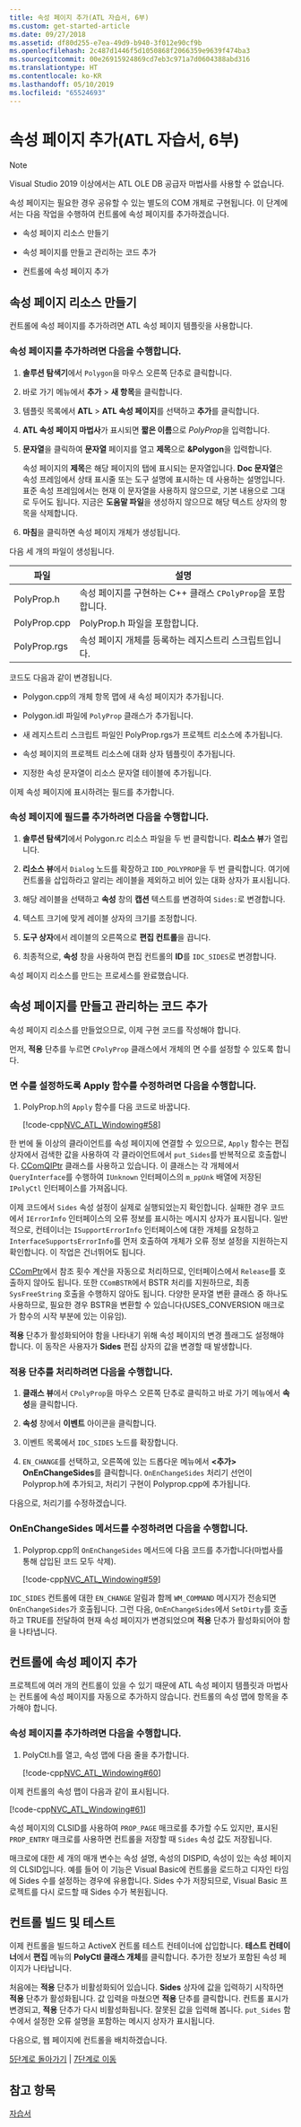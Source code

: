 ```yaml
---
title: 속성 페이지 추가(ATL 자습서, 6부)
ms.custom: get-started-article
ms.date: 09/27/2018
ms.assetid: df80d255-e7ea-49d9-b940-3f012e90cf9b
ms.openlocfilehash: 2c487d1446f5d1050868f2066359e9639f474ba3
ms.sourcegitcommit: 00e26915924869cd7eb3c971a7d0604388abd316
ms.translationtype: HT
ms.contentlocale: ko-KR
ms.lasthandoff: 05/10/2019
ms.locfileid: "65524693"
---
```

# <a name="adding-a-property-page-atl-tutorial-part-6"></a>속성 페이지 추가(ATL 자습서, 6부)

> [!NOTE] 
> Visual Studio 2019 이상에서는 ATL OLE DB 공급자 마법사를 사용할 수 없습니다.

속성 페이지는 필요한 경우 공유할 수 있는 별도의 COM 개체로 구현됩니다. 이 단계에서는 다음 작업을 수행하여 컨트롤에 속성 페이지를 추가하겠습니다.

- 속성 페이지 리소스 만들기

- 속성 페이지를 만들고 관리하는 코드 추가

- 컨트롤에 속성 페이지 추가

## <a name="creating-the-property-page-resource"></a>속성 페이지 리소스 만들기

컨트롤에 속성 페이지를 추가하려면 ATL 속성 페이지 템플릿을 사용합니다.

### <a name="to-add-a-property-page"></a>속성 페이지를 추가하려면 다음을 수행합니다.

1. **솔루션 탐색기**에서 `Polygon`을 마우스 오른쪽 단추로 클릭합니다.

1. 바로 가기 메뉴에서 **추가** > **새 항목**을 클릭합니다.

1. 템플릿 목록에서 **ATL** > **ATL 속성 페이지**를 선택하고 **추가**를 클릭합니다.

1. **ATL 속성 페이지 마법사**가 표시되면 **짧은 이름**으로 *PolyProp*을 입력합니다.

1. **문자열**을 클릭하여 **문자열** 페이지를 열고 **제목**으로 **&Polygon**을 입력합니다.

   속성 페이지의 **제목**은 해당 페이지의 탭에 표시되는 문자열입니다. **Doc 문자열**은 속성 프레임에서 상태 표시줄 또는 도구 설명에 표시하는 데 사용하는 설명입니다. 표준 속성 프레임에서는 현재 이 문자열을 사용하지 않으므로, 기본 내용으로 그대로 두어도 됩니다. 지금은 **도움말 파일**을 생성하지 않으므로 해당 텍스트 상자의 항목을 삭제합니다.

1. **마침**을 클릭하면 속성 페이지 개체가 생성됩니다.

다음 세 개의 파일이 생성됩니다.

|파일|설명|
|----------|-----------------|
|PolyProp.h|속성 페이지를 구현하는 C++ 클래스 `CPolyProp`을 포함합니다.|
|PolyProp.cpp|PolyProp.h 파일을 포함합니다.|
|PolyProp.rgs|속성 페이지 개체를 등록하는 레지스트리 스크립트입니다.|

코드도 다음과 같이 변경됩니다.

- Polygon.cpp의 개체 항목 맵에 새 속성 페이지가 추가됩니다.

- Polygon.idl 파일에 `PolyProp` 클래스가 추가됩니다.

- 새 레지스트리 스크립트 파일인 PolyProp.rgs가 프로젝트 리소스에 추가됩니다.

- 속성 페이지의 프로젝트 리소스에 대화 상자 템플릿이 추가됩니다.

- 지정한 속성 문자열이 리소스 문자열 테이블에 추가됩니다.

이제 속성 페이지에 표시하려는 필드를 추가합니다.

### <a name="to-add-fields-to-the-property-page"></a>속성 페이지에 필드를 추가하려면 다음을 수행합니다.

1. **솔루션 탐색기**에서 Polygon.rc 리소스 파일을 두 번 클릭합니다. **리소스 뷰**가 열립니다.

1. **리소스 뷰**에서 `Dialog` 노드를 확장하고 `IDD_POLYPROP`을 두 번 클릭합니다. 여기에 컨트롤을 삽입하라고 알리는 레이블을 제외하고 비어 있는 대화 상자가 표시됩니다.

1. 해당 레이블을 선택하고 **속성** 창의 **캡션** 텍스트를 변경하여 `Sides:`로 변경합니다.

1. 텍스트 크기에 맞게 레이블 상자의 크기를 조정합니다.

1. **도구 상자**에서 레이블의 오른쪽으로 **편집 컨트롤**을 끕니다.

1. 최종적으로, **속성** 창을 사용하여 편집 컨트롤의 **ID**를 `IDC_SIDES`로 변경합니다.

속성 페이지 리소스를 만드는 프로세스를 완료했습니다.

## <a name="adding-code-to-create-and-manage-the-property-page"></a>속성 페이지를 만들고 관리하는 코드 추가

속성 페이지 리소스를 만들었으므로, 이제 구현 코드를 작성해야 합니다.

먼저, **적용** 단추를 누르면 `CPolyProp` 클래스에서 개체의 면 수를 설정할 수 있도록 합니다.

### <a name="to-modify-the-apply-function-to-set-the-number-of-sides"></a>면 수를 설정하도록 Apply 함수를 수정하려면 다음을 수행합니다.

1. PolyProp.h의 `Apply` 함수를 다음 코드로 바꿉니다.

    [!code-cpp[NVC_ATL_Windowing#58](../atl/codesnippet/cpp/adding-a-property-page-atl-tutorial-part-6_1.h)]

한 번에 둘 이상의 클라이언트를 속성 페이지에 연결할 수 있으므로, `Apply` 함수는 편집 상자에서 검색한 값을 사용하여 각 클라이언트에서 `put_Sides`를 반복적으로 호출합니다. [CComQIPtr](../atl/reference/ccomqiptr-class.md) 클래스를 사용하고 있습니다. 이 클래스는 각 개체에서 `QueryInterface`를 수행하여 `IUnknown` 인터페이스의 `m_ppUnk` 배열에 저장된 `IPolyCtl` 인터페이스를 가져옵니다.

이제 코드에서 `Sides` 속성 설정이 실제로 실행되었는지 확인합니다. 실패한 경우 코드에서 `IErrorInfo` 인터페이스의 오류 정보를 표시하는 메시지 상자가 표시됩니다. 일반적으로, 컨테이너는 `ISupportErrorInfo` 인터페이스에 대한 개체를 요청하고 `InterfaceSupportsErrorInfo`를 먼저 호출하여 개체가 오류 정보 설정을 지원하는지 확인합니다. 이 작업은 건너뛰어도 됩니다.

[CComPtr](../atl/reference/ccomptr-class.md)에서 참조 횟수 계산을 자동으로 처리하므로, 인터페이스에서 `Release`를 호출하지 않아도 됩니다. 또한 `CComBSTR`에서 BSTR 처리를 지원하므로, 최종 `SysFreeString` 호출을 수행하지 않아도 됩니다. 다양한 문자열 변환 클래스 중 하나도 사용하므로, 필요한 경우 BSTR을 변환할 수 있습니다(USES_CONVERSION 매크로가 함수의 시작 부분에 있는 이유임).

**적용** 단추가 활성화되어야 함을 나타내기 위해 속성 페이지의 변경 플래그도 설정해야 합니다. 이 동작은 사용자가 **Sides** 편집 상자의 값을 변경할 때 발생합니다.

### <a name="to-handle-the-apply-button"></a>적용 단추를 처리하려면 다음을 수행합니다.

1. **클래스 뷰**에서 `CPolyProp`을 마우스 오른쪽 단추로 클릭하고 바로 가기 메뉴에서 **속성**을 클릭합니다.

1. **속성** 창에서 **이벤트** 아이콘을 클릭합니다.

1. 이벤트 목록에서 `IDC_SIDES` 노드를 확장합니다.

1. `EN_CHANGE`를 선택하고, 오른쪽에 있는 드롭다운 메뉴에서 **\<추가> OnEnChangeSides**를 클릭합니다. `OnEnChangeSides` 처리기 선언이 Polyprop.h에 추가되고, 처리기 구현이 Polyprop.cpp에 추가됩니다.

다음으로, 처리기를 수정하겠습니다.

### <a name="to-modify-the-onenchangesides-method"></a>OnEnChangeSides 메서드를 수정하려면 다음을 수행합니다.

1. Polyprop.cpp의 `OnEnChangeSides` 메서드에 다음 코드를 추가합니다(마법사를 통해 삽입된 코드 모두 삭제).

    [!code-cpp[NVC_ATL_Windowing#59](../atl/codesnippet/cpp/adding-a-property-page-atl-tutorial-part-6_2.cpp)]

`IDC_SIDES` 컨트롤에 대한 `EN_CHANGE` 알림과 함께 `WM_COMMAND` 메시지가 전송되면 `OnEnChangeSides`가 호출됩니다. 그런 다음, `OnEnChangeSides`에서 `SetDirty`를 호출하고 TRUE를 전달하여 현재 속성 페이지가 변경되었으며 **적용** 단추가 활성화되어야 함을 나타냅니다.

## <a name="adding-the-property-page-to-the-control"></a>컨트롤에 속성 페이지 추가

프로젝트에 여러 개의 컨트롤이 있을 수 있기 때문에 ATL 속성 페이지 템플릿과 마법사는 컨트롤에 속성 페이지를 자동으로 추가하지 않습니다. 컨트롤의 속성 맵에 항목을 추가해야 합니다.

### <a name="to-add-the-property-page"></a>속성 페이지를 추가하려면 다음을 수행합니다.

1. PolyCtl.h를 열고, 속성 맵에 다음 줄을 추가합니다.

    [!code-cpp[NVC_ATL_Windowing#60](../atl/codesnippet/cpp/adding-a-property-page-atl-tutorial-part-6_3.h)]

이제 컨트롤의 속성 맵이 다음과 같이 표시됩니다.

[!code-cpp[NVC_ATL_Windowing#61](../atl/codesnippet/cpp/adding-a-property-page-atl-tutorial-part-6_4.h)]

속성 페이지의 CLSID를 사용하여 `PROP_PAGE` 매크로를 추가할 수도 있지만, 표시된 `PROP_ENTRY` 매크로를 사용하면 컨트롤을 저장할 때 `Sides` 속성 값도 저장됩니다.

매크로에 대한 세 개의 매개 변수는 속성 설명, 속성의 DISPID, 속성이 있는 속성 페이지의 CLSID입니다. 예를 들어 이 기능은 Visual Basic에 컨트롤을 로드하고 디자인 타임에 Sides 수를 설정하는 경우에 유용합니다. Sides 수가 저장되므로, Visual Basic 프로젝트를 다시 로드할 때 Sides 수가 복원됩니다.

## <a name="building-and-testing-the-control"></a>컨트롤 빌드 및 테스트

이제 컨트롤을 빌드하고 ActiveX 컨트롤 테스트 컨테이너에 삽입합니다. **테스트 컨테이너**에서 **편집** 메뉴의 **PolyCtl 클래스 개체**를 클릭합니다. 추가한 정보가 포함된 속성 페이지가 나타납니다.

처음에는 **적용** 단추가 비활성화되어 있습니다. **Sides** 상자에 값을 입력하기 시작하면 **적용** 단추가 활성화됩니다. 값 입력을 마쳤으면 **적용** 단추를 클릭합니다. 컨트롤 표시가 변경되고, **적용** 단추가 다시 비활성화됩니다. 잘못된 값을 입력해 봅니다. `put_Sides` 함수에서 설정한 오류 설명을 포함하는 메시지 상자가 표시됩니다.

다음으로, 웹 페이지에 컨트롤을 배치하겠습니다.

[5단계로 돌아가기](../atl/adding-an-event-atl-tutorial-part-5.md) &#124; [7단계로 이동](../atl/putting-the-control-on-a-web-page-atl-tutorial-part-7.md)

## <a name="see-also"></a>참고 항목

[자습서](../atl/active-template-library-atl-tutorial.md)
